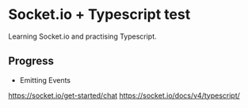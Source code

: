 # Socket.io + Typescript test

Learning Socket.io and practising Typescript.

## Progress

- Emitting Events

https://socket.io/get-started/chat
https://socket.io/docs/v4/typescript/
